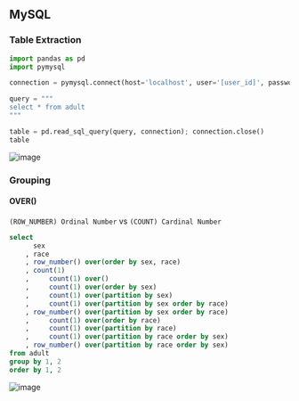 
## MySQL
### Table Extraction
```python
import pandas as pd
import pymysql

connection = pymysql.connect(host='localhost', user='[user_id]', password='[password]', db='[database]', charset='utf8')

query = """
select * from adult
"""

table = pd.read_sql_query(query, connection); connection.close()
table
```
![image](https://user-images.githubusercontent.com/56889151/155865692-981285c1-553c-46eb-9ea4-7fcd6204c6de.png)


### Grouping
#### OVER()
`(ROW_NUMBER) Ordinal Number` vs `(COUNT) Cardinal Number`
```sql
select 
      sex
    , race
    , row_number() over(order by sex, race)
    , count(1)
    ,     count(1) over()
    ,     count(1) over(order by sex)
    ,     count(1) over(partition by sex)
    ,     count(1) over(partition by sex order by race)    
    , row_number() over(partition by sex order by race)
    ,     count(1) over(order by race)
    ,     count(1) over(partition by race)
    ,     count(1) over(partition by race order by sex)
    , row_number() over(partition by race order by sex)
from adult
group by 1, 2
order by 1, 2
```
![image](https://user-images.githubusercontent.com/56889151/155866399-b4430438-97ec-4dcd-96a5-ea68499f054e.png)



